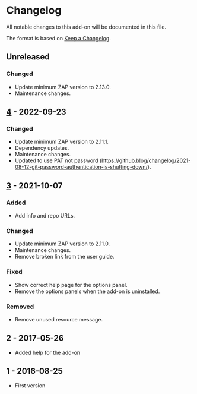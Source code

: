 # Changelog
All notable changes to this add-on will be documented in this file.

The format is based on [Keep a Changelog](https://keepachangelog.com/en/1.0.0/).

## Unreleased
### Changed
- Update minimum ZAP version to 2.13.0.
- Maintenance changes.

## [4] - 2022-09-23
### Changed
- Update minimum ZAP version to 2.11.1.
- Dependency updates.
- Maintenance changes.
- Updated to use PAT not password (https://github.blog/changelog/2021-08-12-git-password-authentication-is-shutting-down/).

## [3] - 2021-10-07
### Added
- Add info and repo URLs.

### Changed
- Update minimum ZAP version to 2.11.0.
- Maintenance changes.
- Remove broken link from the user guide.

### Fixed
- Show correct help page for the options panel.
- Remove the options panels when the add-on is uninstalled.

### Removed
- Remove unused resource message.

## 2 - 2017-05-26

- Added help for the add-on

## 1 - 2016-08-25

- First version

[4]: https://github.com/zaproxy/zap-extensions/releases/bugtracker-v4
[3]: https://github.com/zaproxy/zap-extensions/releases/bugtracker-v3
